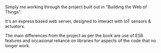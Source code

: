 Simply me working through the project built out in "Building the Web of Things".

It's an express based web server, designed to interact with IoT sensors &
actuators.

The main differences from the project as per the book are use of ES6 features
and occasional reliance on libraries for aspects of the code that no longer 
work. 
